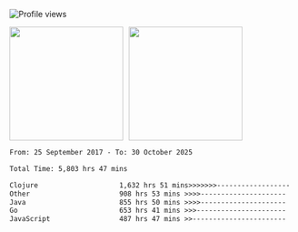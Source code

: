 ![Profile views](https://komarev.com/ghpvc/?username=liuchong)

<!-- ![GitHub stats](https://github-readme-stats.vercel.app/api?username=liuchong&show_icons=true) -->

<div style="display: flex; gap: 10px; align-items: center;">
  <img style="height: 200px;" src="https://github-readme-stats.vercel.app/api?username=liuchong&show_icons=true" />
  <img style="height: 200px;" src="https://github-readme-stats.vercel.app/api/top-langs/?username=liuchong&size_weight=0.5&count_weight=0.5&langs_count=6&hide=css,lua,html&layout=compact" />
</div>

<!-- <img src="https://cr-skills-chart-widget.azurewebsites.net/api/api?username=liuchong&skills=Java,JavaScript,Python,Go,Rust,Zig&show-other-skills=true"/> -->

<!--START_SECTION:waka-->

```txt
From: 25 September 2017 - To: 30 October 2025

Total Time: 5,803 hrs 47 mins

Clojure                    1,632 hrs 51 mins>>>>>>>------------------   28.13 %
Other                      908 hrs 53 mins >>>>---------------------   15.66 %
Java                       855 hrs 50 mins >>>>---------------------   14.75 %
Go                         653 hrs 41 mins >>>----------------------   11.26 %
JavaScript                 487 hrs 47 mins >>-----------------------   08.40 %
```

<!--END_SECTION:waka-->
